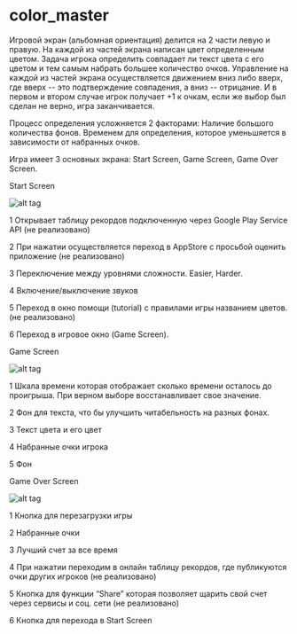 # color_master
Игровой экран (альбомная ориентация) делится на 2 части левую и правую.
На каждой из частей экрана написан цвет определенным цветом.
Задача игрока определить совпадает ли текст цвета с его цветом и тем самым набрать большее количество очков.
Управление на каждой из частей экрана осуществляется движением вниз либо вверх,
где вверх -- это подтверждение совпадения, а вниз -- отрицание.
И в первом и втором случае игрок получает +1 к очкам, если же выбор был сделан не верно, игра заканчивается.

Процесс определения усложняется 2 факторами:
Наличие большого количества фонов. 
Временем для определения, которое уменьшяется в зависимости от набранных очков.

Игра имеет 3 основных экрана: Start Screen, Game Screen, Game Over Screen.

Start Screen

![alt tag](https://cloud.githubusercontent.com/assets/11804765/7115090/65d0ebd2-e1ed-11e4-96c3-608d05cda47c.png)

1 Открывает таблицу рекордов подключенную через Google Play Service API (не реализовано)

2 При нажатии осуществляется переход в AppStore с просьбой оценить приложение (не реализовано)

3 Переключение между уровнями сложности. Easier, Harder.

4 Включение/выключение звуков

5 Переход в окно помощи (tutorial) с правилами игры названием цветов. (не реализовано)

6 Переход в игровое окно (Game Screen).




Game Screen 

![alt tag](https://cloud.githubusercontent.com/assets/11804765/7115206/db6786c0-e1ee-11e4-9792-da7d23831b53.png)

1 Шкала времени которая отображает сколько времени осталось до проигрыша.
При верном выборе восстанавливает свое значение. 

2 Фон для текста, что бы улучшить читабельность на разных фонах.

3 Текст цвета и его цвет

4 Набранные очки игрока

5 Фон




Game Over Screen

![alt tag](https://cloud.githubusercontent.com/assets/11804765/7115219/16d667da-e1ef-11e4-916f-d8773498e955.png)

1 Кнопка для перезагрузки игры

2 Набранные очки

3 Лучший счет за все время

4 При нажатии переходим в онлайн таблицу рекордов, где публикуются очки других игроков (не реализовано)

5 Кнопка для функции “Share” которая позволяет щарить свой счет через сервисы и соц. сети (не реализовано)

6 Кнопка для перехода в Start Screen
